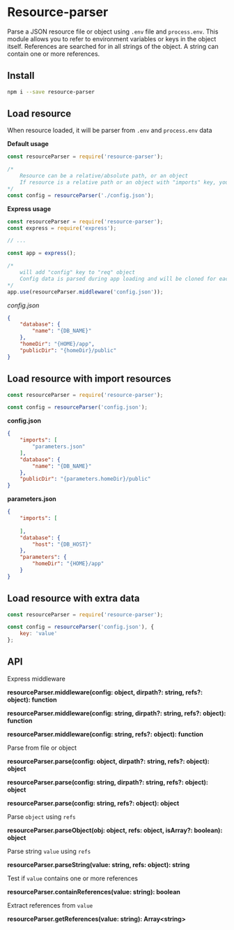 # Resource-parser

Parse a JSON resource file or object using `.env` file and `process.env`. 
This module allows you to refer to environment variables or keys in the object itself. 
References are searched for in all strings of the object. A string can contain one or more references.

## Install

```bash
npm i --save resource-parser
```

## Load resource

When resource loaded, it will be parser from `.env` and `process.env` data

__Default usage__

```js
const resourceParser = require('resource-parser');

/* 
    Resource can be a relative/absolute path, or an object
    If resource is a relative path or an object with "imports" key, you must provide a dirpath as second argument
*/
const config = resourceParser('./config.json');
```

__Express usage__

```js
const resourceParser = require('resource-parser');
const express = require('express');

// ...

const app = express();

/* 
    will add "config" key to "req" object
    Config data is parsed during app loading and will be cloned for each request
*/
app.use(resourceParser.middleware('config.json'));
```

*config.json*

```json
{
    "database": {
        "name": "{DB_NAME}"
    },
    "homeDir": "{HOME}/app",
    "publicDir": "{homeDir}/public"
}
```

## Load resource with import resources

```js
const resourceParser = require('resource-parser');

const config = resourceParser('config.json');
```

__config.json__

```json
{
    "imports": [
        "parameters.json"
    ],
    "database": {
        "name": "{DB_NAME}"
    },
    "publicDir": "{parameters.homeDir}/public"
}
```

__parameters.json__

```json
{
    "imports": [
        
    ],
    "database": {
        "host": "{DB_HOST}"
    },
    "parameters": {
        "homeDir": "{HOME}/app"
    }
}
```

## Load resource with extra data

```js
const resourceParser = require('resource-parser');

const config = resourceParser('config.json'), {
    key: 'value'
};
```

## API

Express middleware

__resourceParser.middleware(config: object, dirpath?: string, refs?: object): function__

__resourceParser.middleware(config: string, dirpath?: string, refs?: object): function__

__resourceParser.middleware(config: string, refs?: object): function__

Parse from file or object

__resourceParser.parse(config: object, dirpath?: string, refs?: object): object__

__resourceParser.parse(config: string, dirpath?: string, refs?: object): object__

__resourceParser.parse(config: string, refs?: object): object__

Parse `object` using `refs`

__resourceParser.parseObject(obj: object, refs: object, isArray?: boolean): object__

Parse string `value` using `refs`

__resourceParser.parseString(value: string, refs: object): string__

Test if `value` contains one or more references

__resourceParser.containReferences(value: string): boolean__

Extract references from `value`

__resourceParser.getReferences(value: string): Array\<string\>__

